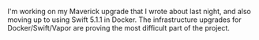 I'm working on my Maverick upgrade that I wrote about last night, and also moving up to using Swift 5.1.1 in Docker. The infrastructure upgrades for Docker/Swift/Vapor are proving the most difficult part of the project.
